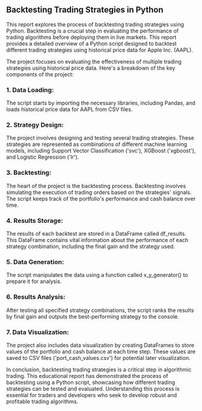 
## Backtesting Trading Strategies in Python



This report explores the process of backtesting trading strategies using Python. Backtesting is a crucial step in evaluating the performance of trading algorithms before deploying them in live markets. This report provides a detailed overview of a Python script designed to backtest different trading strategies using historical price data for Apple Inc. (AAPL).

The project focuses on evaluating the effectiveness of multiple trading strategies using historical price data. Here's a breakdown of the key components of the project:

### 1. Data Loading:
The script starts by importing the necessary libraries, including Pandas, and loads historical price data for AAPL from CSV files.

### 2. Strategy Design:
The project involves designing and testing several trading strategies. These strategies are represented as combinations of different machine learning models, including Support Vector Classification ('svc'), XGBoost ('xgboost'), and Logistic Regression ('lr').

### 3. Backtesting:
The heart of the project is the backtesting process. Backtesting involves simulating the execution of trading orders based on the strategies' signals. The script keeps track of the portfolio's performance and cash balance over time.

### 4. Results Storage:
The results of each backtest are stored in a DataFrame called df_results. This DataFrame contains vital information about the performance of each strategy combination, including the final gain and the strategy used.

### 5. Data Generation:
The script manipulates the data using a function called x_y_generator() to prepare it for analysis.

### 6. Results Analysis:
After testing all specified strategy combinations, the script ranks the results by final gain and outputs the best-performing strategy to the console.

### 7. Data Visualization:
The project also includes data visualization by creating DataFrames to store values of the portfolio and cash balance at each time step. These values are saved to CSV files ('port_cash_values.csv') for potential later visualization.

In conclusion, backtesting trading strategies is a critical step in algorithmic trading. This educational report has demonstrated the process of backtesting using a Python script, showcasing how different trading strategies can be tested and evaluated. Understanding this process is essential for traders and developers who seek to develop robust and profitable trading algorithms.
